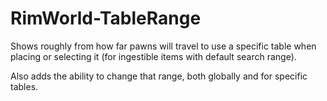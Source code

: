 # RimWorld-TableRange
Shows roughly from how far pawns will travel to use a specific table when placing or selecting it (for ingestible items with default search range).

Also adds the ability to change that range, both globally and for specific tables. 

